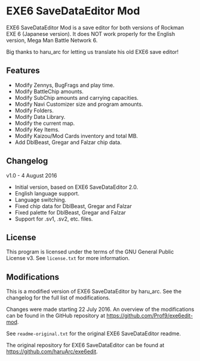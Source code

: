 EXE6 SaveDataEditor Mod
=======================

EXE6 SaveDataEditor Mod is a save editor for both versions of Rockman EXE 6
(Japanese version). It does NOT work properly for the English version, Mega Man
Battle Network 6.

Big thanks to haru_arc for letting us translate his old EXE6 save editor!


Features
--------
* Modify Zennys, BugFrags and play time.
* Modify BattleChip amounts.
* Modify SubChip amounts and carrying capacities.
* Modify Navi Customizer size and program amounts.
* Modify Folders.
* Modify Data Library.
* Modify the current map.
* Modify Key Items.
* Modify Kaizou/Mod Cards inventory and total MB.
* Add DblBeast, Gregar and Falzar chip data.


Changelog
---------
v1.0 - 4 August 2016
* Initial version, based on EXE6 SaveDataEditor 2.0.
* English language support.
* Language switching.
* Fixed chip data for DblBeast, Gregar and Falzar
* Fixed palette for DblBeast, Gregar and Falzar
* Support for .sv1, .sv2, etc. files.


License
-------
This program is licensed under the terms of the GNU General Public License v3.
See `license.txt` for more information.


Modifications
-------------
This is a modified version of EXE6 SaveDataEditor by haru_arc. See the changelog
for the full list of modifications.

Changes were made starting 22 July 2016. An overview of the modifications can be
found in the GitHub repository at https://github.com/Prof9/exe6edit-mod.

See `readme-original.txt` for the original EXE6 SaveDataEditor readme.

The original repository for EXE6 SaveDataEditor can be found at
https://github.com/haruArc/exe6edit.
